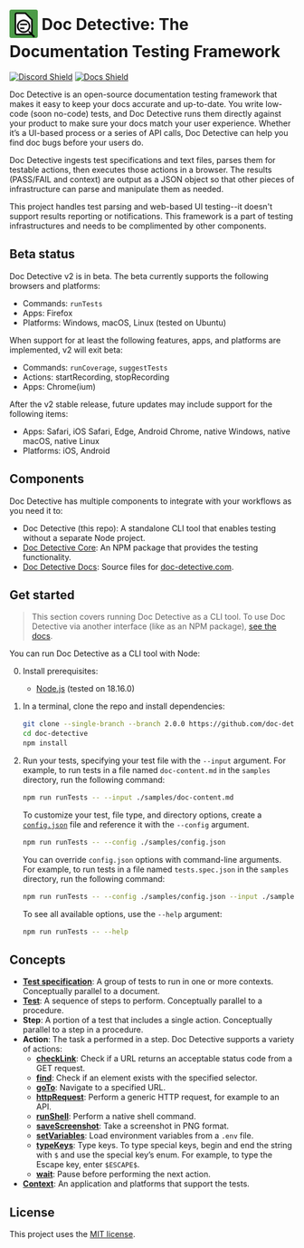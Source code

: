 # <img src="https://github.com/doc-detective/doc-detective/blob/main/icon.png" width=50 style="vertical-align:middle;margin-bottom:7px"/> Doc Detective: The Documentation Testing Framework

[![Discord Shield](https://img.shields.io/badge/chat-on%20discord-purple)](https://discord.gg/2M7wXEThfF)
[![Docs Shield](https://img.shields.io/badge/docs-doc--detective.com-blue)](https://doc-detective.com)

Doc Detective is an open-source documentation testing framework that makes it easy to keep your docs accurate and up-to-date. You write low-code (soon no-code) tests, and Doc Detective runs them directly against your product to make sure your docs match your user experience. Whether it’s a UI-based process or a series of API calls, Doc Detective can help you find doc bugs before your users do.

Doc Detective ingests test specifications and text files, parses them for testable actions, then executes those actions in a browser. The results (PASS/FAIL and context) are output as a JSON object so that other pieces of infrastructure can parse and manipulate them as needed.

This project handles test parsing and web-based UI testing--it doesn't support results reporting or notifications. This framework is a part of testing infrastructures and needs to be complimented by other components.

## Beta status

Doc Detective v2 is in beta. The beta currently supports the following browsers and platforms:

- Commands: `runTests`
- Apps: Firefox
- Platforms: Windows, macOS, Linux (tested on Ubuntu)

When support for at least the following features, apps, and platforms are implemented, v2 will exit beta:

- Commands: `runCoverage`, `suggestTests`
- Actions: startRecording, stopRecording
- Apps: Chrome(ium)

After the v2 stable release, future updates may include support for the following items:

- Apps: Safari, iOS Safari, Edge, Android Chrome, native Windows, native macOS, native Linux
- Platforms: iOS, Android

## Components

Doc Detective has multiple components to integrate with your workflows as you need it to:

- Doc Detective (this repo): A standalone CLI tool that enables testing without a separate Node project.
- [Doc Detective Core](https://github.com/doc-detective/doc-detective-core/tree/2.0.0): An NPM package that provides the testing functionality.
- [Doc Detective Docs](https://github.com/doc-detective/doc-detective.github.io): Source files for [doc-detective.com](https://doc-detective.com).

## Get started

> This section covers running Doc Detective as a CLI tool. To use Doc Detective via another interface (like as an NPM package), [see the docs](https://doc-detective.com).

You can run Doc Detective as a CLI tool with Node:

0.  Install prerequisites:

    - [Node.js](https://nodejs.org/) (tested on 18.16.0)

1.  In a terminal, clone the repo and install dependencies:

    ```bash
    git clone --single-branch --branch 2.0.0 https://github.com/doc-detective/doc-detective.git
    cd doc-detective
    npm install
    ```

1.  Run your tests, specifying your test file with the `--input` argument. For example, to run tests in a file named `doc-content.md` in the `samples` directory, run the following command:

    ```bash
    npm run runTests -- --input ./samples/doc-content.md
    ```

    To customize your test, file type, and directory options, create a [`config.json`](https://doc-detective.com/reference/schemas/config.html) file and reference it with the `--config` argument.

    ```bash
    npm run runTests -- --config ./samples/config.json
    ```

    You can override `config.json` options with command-line arguments. For example, to run tests in a file named `tests.spec.json` in the `samples` directory, run the following command:

    ```bash
    npm run runTests -- --config ./samples/config.json --input ./samples/tests.spec.json
    ```

    To see all available options, use the `--help` argument:

    ```bash
    npm run runTests -- --help
    ```

## Concepts

-   [**Test specification**](https://doc-detective.com/reference/schemas/specification.html): A group of tests to run in one or more contexts. Conceptually parallel to a document.
-   [**Test**](https://doc-detective.com/reference/schemas/test.html): A sequence of steps to perform. Conceptually parallel to a procedure.
-   **Step**: A portion of a test that includes a single action. Conceptually parallel to a step in a procedure.
-   **Action**: The task a performed in a step. Doc Detective supports a variety of actions:
    -   [**checkLink**](https://doc-detective.com/reference/schemas/checkLink.html): Check if a URL returns an acceptable status code from a GET request.
    -   [**find**](https://doc-detective.com/reference/schemas/find.html): Check if an element exists with the specified selector.
    -   [**goTo**](https://doc-detective.com/reference/schemas/goTo.html): Navigate to a specified URL.
    -   [**httpRequest**](https://doc-detective.com/reference/schemas/httpRequest.html): Perform a generic HTTP request, for example to an API.
    -   [**runShell**](https://doc-detective.com/reference/schemas/runShell.html): Perform a native shell command.
    -   [**saveScreenshot**](https://doc-detective.com/reference/schemas/saveScreenshot.html): Take a screenshot in PNG format.
    -   [**setVariables**](https://doc-detective.com/reference/schemas/setVariables.html): Load environment variables from a `.env` file.
    -   [**typeKeys**](https://doc-detective.com/reference/schemas/typeKeys.html): Type keys. To type special keys, begin and end the string with `$` and use the special key’s enum. For example, to type the Escape key, enter `$ESCAPE$`.
    -   [**wait**](https://doc-detective.com/reference/schemas/wait.html): Pause before performing the next action.
-   [**Context**](https://doc-detective.com/reference/schemas/context.html): An application and platforms that support the tests.

## License

This project uses the [MIT license](https://github.com/doc-detective/doc-detective/blob/master/LICENSE).
